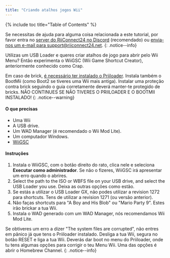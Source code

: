 ```yaml
---
title: "Criando atalhos jogos Wii"
---
```


{% include toc title="Table of Contents" %}

Se necessitas de ajuda para alguma coisa relacionada a este tutorial, por favor entra no [server do RiiConnect24 no Discord](https://discord.gg/b4Y7jfD) (recomendado) ou [envia-nos um e-mail para support@riiconnect24.net](mailto:support@riiconnect24.net).
{: .notice--info}

Utilizas um USB Loader e queres criar atalhos de jogo para abrir pelo Wii Menu? Então experimenta o WiiGSC (Wii Game Shortcut Creator), anteriormente conhecido como Crap.

Em caso de brick, [é necessário ter instalado o Priiloader](/priiloader). Instala também o BootMii (como Boot2 se tiveres uma Wii mais antiga). Instalar uma proteção contra brick seguindo o guia corretamente deverá manter-te protegido de bricks. NÃO CONTINUES SE NÃO TIVERES O PRIILOADER E O BOOTMII INSTALADO!
{: .notice--warning}

#### O que precisas

* Uma Wii
* A USB drive.
* Um WAD Manager (é recomendado o Wii Mod Lite).
* Um computador Windows.
* [WiiGSC](https://wiidatabase.de/downloads/pc-tools/wiigsc-ehemals-crap/)

#### Instruções

1. Instala o WiiGSC, com o botão direito do rato, clica nele e seleciona **Executar como administrador**. Se não o fizeres, WiiGSC irá apresentar um erro quando o abrires.
2. Select the path to the ISO or WBFS file on your USB drive, and select the USB Loader you use. Deixa as outras opções como estão.
3. Se estás a utilizar o USB Loader GX, não podes utilizar a revision 1272 para shortcuts. Tens de utilizar a revision 1271 (ou versão anterior).
4. Não faças shortcuts para "A Boy and His Blob" ou "Mario Party 9". Estes irão brickar a tua Wii.
5. Instala o WAD generado com um WAD Manager, nós recomendamos Wii Mod Lite.

Se obtiveres um erro a dizer "The system files are corrupted", não entres em pânico já que tens o Priiloader instalado. Desliga a tua Wii, segura no botão RESET e liga a tua Wii. Deverás dar boot no menu do Priiloader, onde tu tens algumas opções para corrigir o teu Menu Wii. Uma das opções é abrir o Homebrew Channel.
{: .notice--info}
